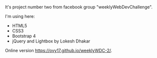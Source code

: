 It's project number two from facebook group "weeklyWebDevChallenge".

I'm using here:
- HTML5
- CSS3
- Bootstrap 4
- jQuery 
and Lightbox by Lokesh Dhakar

Online version https://ovy17.github.io/weeklyWDC-2/.
